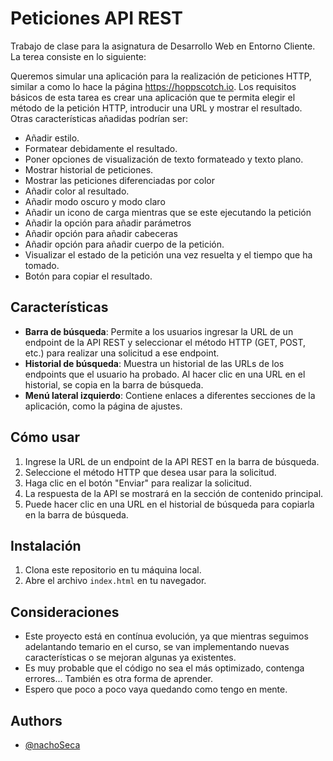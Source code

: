 
# Peticiones API REST

Trabajo de clase para la asignatura de Desarrollo Web en Entorno Cliente. La terea consiste en lo siguiente:

Queremos simular una aplicación para la realización de peticiones HTTP, similar a como lo hace la página https://hoppscotch.io. Los requisitos básicos de esta tarea es crear una aplicación que te permita elegir el método de la petición HTTP, introducir una URL y mostrar el resultado. Otras características añadidas podrían ser:

- Añadir estilo.
- Formatear debidamente el resultado.
- Poner opciones de visualización de texto formateado y texto plano.
- Mostrar historial de peticiones.
- Mostrar las peticiones diferenciadas por color
- Añadir color al resultado.
- Añadir modo oscuro y modo claro
- Añadir un icono de carga mientras que se este ejecutando la petición
- Añadir la opción para añadir parámetros
- Añadir opción para añadir cabeceras
- Añadir opción para añadir cuerpo de la petición.
- Visualizar el estado de la petición una vez resuelta y el tiempo que ha tomado.
- Botón para copiar el resultado.

## Características

- **Barra de búsqueda**: Permite a los usuarios ingresar la URL de un endpoint de la API REST y seleccionar el método HTTP (GET, POST, etc.) para realizar una solicitud a ese endpoint.
- **Historial de búsqueda**: Muestra un historial de las URLs de los endpoints que el usuario ha probado. Al hacer clic en una URL en el historial, se copia en la barra de búsqueda.
- **Menú lateral izquierdo**: Contiene enlaces a diferentes secciones de la aplicación, como la página de ajustes.

## Cómo usar

1. Ingrese la URL de un endpoint de la API REST en la barra de búsqueda.
2. Seleccione el método HTTP que desea usar para la solicitud.
3. Haga clic en el botón "Enviar" para realizar la solicitud.
4. La respuesta de la API se mostrará en la sección de contenido principal.
5. Puede hacer clic en una URL en el historial de búsqueda para copiarla en la barra de búsqueda.

## Instalación

1. Clona este repositorio en tu máquina local.
2. Abre el archivo `index.html` en tu navegador.

## Consideraciones

- Este proyecto está en contínua evolución, ya que mientras seguimos adelantando temario en el curso, se van implementando nuevas características o se mejoran algunas ya existentes.
- Es muy probable que el código no sea el más optimizado, contenga errores... También es otra forma de aprender. 
- Espero que poco a poco vaya quedando como tengo en mente.

## Authors

- [@nachoSeca](https://github.com/nachoSeca)